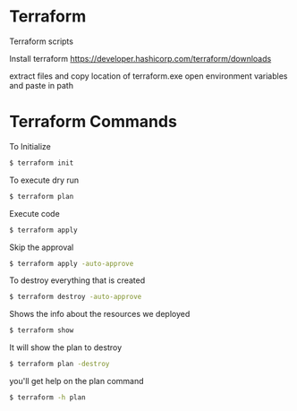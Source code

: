# Terraform
Terraform scripts

Install terraform
https://developer.hashicorp.com/terraform/downloads

extract files and copy location of terraform.exe
open environment variables and paste in path

# Terraform Commands
To Initialize
```bash
$ terraform init
```


To execute dry run
```bash
$ terraform plan
```


Execute code
```bash
$ terraform apply
```


Skip the approval
```bash
$ terraform apply -auto-approve
```


To destroy everything that is created
```bash
$ terraform destroy -auto-approve
```


Shows the info about the resources we deployed
```bash
$ terraform show
```


It will show the plan to destroy
```bash
$ terraform plan -destroy
```

you'll get help on the plan command
```bash
$ terraform -h plan
```